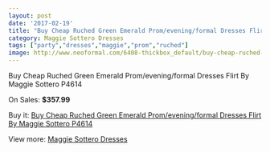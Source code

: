 ```yaml
---
layout: post
date: '2017-02-19'
title: "Buy Cheap Ruched Green Emerald Prom/evening/formal Dresses Flirt By Maggie Sottero P4614"
category: Maggie Sottero Dresses
tags: ["party","dresses","maggie","prom","ruched"]
image: http://www.neoformal.com/6408-thickbox_default/buy-cheap-ruched-green-emerald-prom-evening-formal-dresses-flirt-by-maggie-sottero-p4614.jpg
---
```

Buy Cheap Ruched Green Emerald Prom/evening/formal Dresses Flirt By Maggie Sottero P4614

On Sales: **$357.99**
<a href="https://www.neoformal.com/en/maggie-sottero-dresses/2332-buy-cheap-ruched-green-emerald-prom-evening-formal-dresses-flirt-by-maggie-sottero-p4614.html"><amp-img layout="responsive" width="600" height="600" src="//www.neoformal.com/6408-thickbox_default/buy-cheap-ruched-green-emerald-prom-evening-formal-dresses-flirt-by-maggie-sottero-p4614.jpg" alt="Buy Cheap Ruched Green Emerald Prom/evening/formal Dresses Flirt By Maggie Sottero P4614 0" /></a>
<a href="https://www.neoformal.com/en/maggie-sottero-dresses/2332-buy-cheap-ruched-green-emerald-prom-evening-formal-dresses-flirt-by-maggie-sottero-p4614.html"><amp-img layout="responsive" width="600" height="600" src="//www.neoformal.com/6411-thickbox_default/buy-cheap-ruched-green-emerald-prom-evening-formal-dresses-flirt-by-maggie-sottero-p4614.jpg" alt="Buy Cheap Ruched Green Emerald Prom/evening/formal Dresses Flirt By Maggie Sottero P4614 1" /></a>
<a href="https://www.neoformal.com/en/maggie-sottero-dresses/2332-buy-cheap-ruched-green-emerald-prom-evening-formal-dresses-flirt-by-maggie-sottero-p4614.html"><amp-img layout="responsive" width="600" height="600" src="//www.neoformal.com/6410-thickbox_default/buy-cheap-ruched-green-emerald-prom-evening-formal-dresses-flirt-by-maggie-sottero-p4614.jpg" alt="Buy Cheap Ruched Green Emerald Prom/evening/formal Dresses Flirt By Maggie Sottero P4614 2" /></a>
<a href="https://www.neoformal.com/en/maggie-sottero-dresses/2332-buy-cheap-ruched-green-emerald-prom-evening-formal-dresses-flirt-by-maggie-sottero-p4614.html"><amp-img layout="responsive" width="600" height="600" src="//www.neoformal.com/6409-thickbox_default/buy-cheap-ruched-green-emerald-prom-evening-formal-dresses-flirt-by-maggie-sottero-p4614.jpg" alt="Buy Cheap Ruched Green Emerald Prom/evening/formal Dresses Flirt By Maggie Sottero P4614 3" /></a>

Buy it: [Buy Cheap Ruched Green Emerald Prom/evening/formal Dresses Flirt By Maggie Sottero P4614](https://www.neoformal.com/en/maggie-sottero-dresses/2332-buy-cheap-ruched-green-emerald-prom-evening-formal-dresses-flirt-by-maggie-sottero-p4614.html "Buy Cheap Ruched Green Emerald Prom/evening/formal Dresses Flirt By Maggie Sottero P4614")

View more: [Maggie Sottero Dresses](https://www.neoformal.com/en/19-maggie-sottero-dresses "Maggie Sottero Dresses")